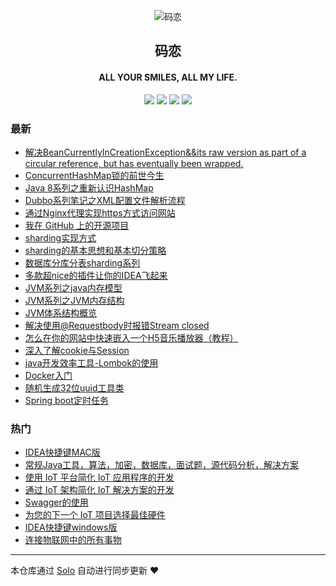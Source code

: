 <p align="center"><img alt="码恋" src="https://img.hacpai.com/file/2019/05/icon-3374e543.png"></p><h2 align="center">
码恋
</h2>

<h4 align="center">ALL YOUR SMILES, ALL MY LIFE.</h4>
<p align="center"><a title="码恋" target="_blank" href="https://github.com/wangning1018/solo-blog"><img src="https://img.shields.io/github/last-commit/wangning1018/solo-blog.svg?style=flat-square&color=FF9900"></a>
<a title="GitHub repo size in bytes" target="_blank" href="https://github.com/wangning1018/solo-blog"><img src="https://img.shields.io/github/repo-size/wangning1018/solo-blog.svg?style=flat-square"></a>
<a title="Solo Version" target="_blank" href="https://github.com/b3log/solo/releases"><img src="https://img.shields.io/badge/solo-3.6.5-f1e05a.svg?style=flat-square&color=blueviolet"></a>
<a title="Hits" target="_blank" href="https://github.com/b3log/hits"><img src="https://hits.b3log.org/wangning1018/solo-blog.svg"></a></p>

### 最新

* [解决BeanCurrentlyInCreationException&&its raw version as part of a circular reference, but has eventually been wrapped.](https://aysaml.com/articles/2019/10/12/1570874240846.html)
* [ConcurrentHashMap锁的前世今生](https://aysaml.com/articles/2019/10/08/1570531723657.html)
* [Java 8系列之重新认识HashMap](https://aysaml.com/articles/2019/10/08/1570516580009.html)
* [Dubbo系列笔记之XML配置文件解析流程](https://aysaml.com/articles/2019/09/18/1568797105593.html)
* [通过Nginx代理实现https方式访问网站](https://aysaml.com/articles/2019/09/18/1568791365834.html)
* [我在 GitHub 上的开源项目](https://aysaml.com/my-github-repos)
* [sharding实现方式](https://aysaml.com/articles/2019/08/23/1566531987673.html)
* [sharding的基本思想和基本切分策略](https://aysaml.com/articles/2019/08/22/1566464095700.html)
* [数据库分库分表sharding系列](https://aysaml.com/articles/2019/08/19/1566210000036.html)
* [多款超nice的插件让你的IDEA飞起来](https://aysaml.com/articles/2019/08/19/1566208316096.html)
* [JVM系列之java内存模型](https://aysaml.com/articles/2019/06/05/1559715975334.html)
* [JVM系列之JVM内存结构](https://aysaml.com/articles/2019/05/29/1559110466401.html)
* [JVM体系结构概览](https://aysaml.com/articles/2019/05/28/1559035515379.html)
* [解决使用@Requestbody时报错Stream closed](https://aysaml.com/articles/2019/05/15/1557888345020.html)
* [怎么在你的网站中快速嵌入一个H5音乐播放器（教程）](https://aysaml.com/articles/2019/05/09/1557393001564.html)
* [深入了解cookie与Session](https://aysaml.com/articles/2019/05/06/1557111034305.html)
* [java开发效率工具-Lombok的使用](https://aysaml.com/articles/2019/05/05/1557055419936.html)
* [Docker入门](https://aysaml.com/articles/2019/05/05/1557047898603.html)
* [随机生成32位uuid工具类](https://aysaml.com/articles/2019/05/05/1557041792956.html)
* [Spring boot定时任务](https://aysaml.com/articles/2019/05/05/1557030350612.html)

### 热门

* [IDEA快捷键MAC版](https://aysaml.com/articles/2019/04/30/1556626216310.html)
* [常规Java工具，算法，加密，数据库，面试题，源代码分析，解决方案](https://aysaml.com/articles/2019/04/30/1556624894280.html)
* [使用 IoT 平台简化 IoT 应用程序的开发](https://aysaml.com/articles/2019/04/30/1556619696349.html)
* [通过 IoT 架构简化 IoT 解决方案的开发](https://aysaml.com/articles/2019/04/30/1556611948221.html)
* [Swagger的使用](https://aysaml.com/articles/2019/05/05/1557027691074.html)
* [为您的下一个 IoT 项目选择最佳硬件](https://aysaml.com/articles/2019/04/30/1556616771775.html)
* [IDEA快捷键windows版](https://aysaml.com/articles/2019/04/30/1556625807902.html)
* [连接物联网中的所有事物](https://aysaml.com/articles/2019/04/30/1556616509606.html)



---

本仓库通过 [Solo](https://github.com/b3log/solo) 自动进行同步更新 ❤️ 